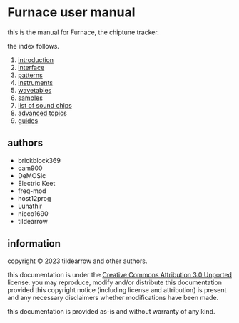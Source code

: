 # Furnace user manual

this is the manual for Furnace, the chiptune tracker.

the index follows.

1. [introduction](1-intro/README.md)
2. [interface](2-interface/README.md)
3. [patterns](3-pattern/README.md)
4. [instruments](4-instrument/README.md)
5. [wavetables](5-wave/README.md)
6. [samples](6-sample/README.md)
7. [list of sound chips](7-systems/README.md)
8. [advanced topics](8-advanced/README.md)
9. [guides](9-guides/README.md)

## authors

- brickblock369
- cam900
- DeMOSic
- Electric Keet
- freq-mod
- host12prog
- Lunathir
- nicco1690
- tildearrow

## information

copyright © 2023 tildearrow and other authors.

this documentation is under the [Creative Commons Attribution 3.0 Unported](https://creativecommons.org/licenses/by/3.0/) license.
you may reproduce, modify and/or distribute this documentation provided this copyright notice (including license and attribution) is present and any necessary disclaimers whether modifications have been made.

this documentation is provided as-is and without warranty of any kind. 


